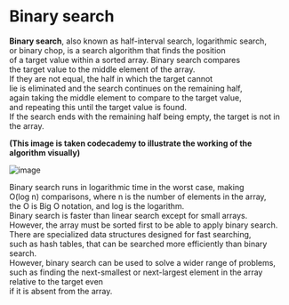 # Binary search

<strong>Binary search</strong>, also known as half-interval search, logarithmic search,<br> or binary chop, is a search algorithm that finds the position<br> of a target value within a sorted array. Binary search compares<br> the target value to the middle element of the array.<br> If they are not equal, the half in which the target cannot<br> lie is eliminated and the search continues on the remaining half,<br> again taking the middle element to compare to the target value, <br>and repeating this until the target value is found.<br> If the search ends with the remaining half being empty, the target is not in the array.

<strong>(This image is taken codecademy to illustrate the working of the algorithm visually)</strong>

![image](https://news.codecademy.com/content/images/2018/10/binary-search-small.gif)

Binary search runs in logarithmic time in the worst case, making<br> O(log n) comparisons, where n is the number of elements in the array,<br> the O is Big O notation, and log is the logarithm.<br> Binary search is faster than linear search except for small arrays.<br> However, the array must be sorted first to be able to apply binary search.<br> There are specialized data structures designed for fast searching,<br> such as hash tables, that can be searched more efficiently than binary search.<br> However, binary search can be used to solve a wider range of problems,<br> such as finding the next-smallest or next-largest element in the array relative to the target even <br>if it is absent from the array. 

